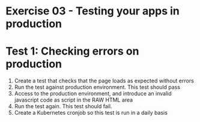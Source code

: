 # Exercise 03 - Testing your apps in production

# Test 1: Checking errors on production

1. Create a test that checks that the page loads as expected without errors
1. Run the test against production environment. This test should pass
1. Access to the production environment, and introduce an invalid javascript code as script in the RAW HTML area
1. Run the test again. This test should fail.
1. Create a Kubernetes cronjob so this test is run in a daily basis
